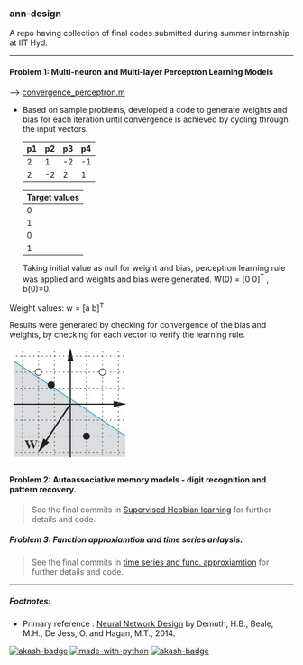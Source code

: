 ### ann-design 

A repo having collection of final codes submitted during summer internship at IIT Hyd.
___

#### Problem 1: Multi-neuron and Multi-layer Perceptron Learning Models 
  --> [convergence_perceptron.m](convergence_perceptron.m) 

* Based on sample problems, developed a code to generate weights and bias for each iteration until convergence is achieved by cycling through the input vectors.

    | p1 | p2 | p3 | p4 |
    | ------------- | ------------- | ------------- | ------------- |
    | 2	| 1	| -2 | -1 |
    | 2 | -2 | 2 | 1 |

     | Target values |
     | ------------- |
     | 0 |
     | 1 |
     | 0 |
     | 1 |

     Taking initial value as null for weight and bias, perceptron learning rule was applied and weights and bias were generated. W(0) = [0 0]<sup>T</sup> , b(0)=0.

Weight values: w = [a b]<sup>T</sup>

   Results were generated by checking for convergence of the bias and weights, by checking for each vector to verify the learning rule.

![Plot1](result_percep_plot.jpg)

#### Problem 2: Autoassociative memory models - digit recognition and pattern recovery.

   > See the final commits in [Supervised Hebbian learning](sup_hebb_learn) for further details and code.

##### Problem 3: Function approxiamtion and time series anlaysis.

   > See the final commits in [time series and func. approxiamtion](func_approx) for further details and code.




___
##### Footnotes: 

* Primary reference :  [Neural Network Design](http://hagan.okstate.edu/NNDesign.pdf) by Demuth, H.B., Beale, M.H., De Jess, O. and Hagan, M.T., 2014.

[![akash-badge](https://img.shields.io/badge/made%20with-MATLAB-orange.svg)](https://www.mathworks.com/products/matlab.html) 
 [![made-with-python](https://img.shields.io/badge/Made%20with-Python-1f425f.svg)](https://www.python.org/) [![akash-badge](https://img.shields.io/badge/tried%20and%20tested-Akash-brightgreen.svg)](https://github.com/gvsakash/)
